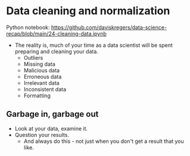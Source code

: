 # Data cleaning and normalization

Python notebook: https://github.com/daviskregers/data-science-recap/blob/main/24-cleaning-data.ipynb

- The reality is, much of your time as a data scientist will be spent preparing and cleaning your data.
    - Outliers
    - Missing data
    - Malicious data
    - Erroneous data
    - Irrelevant data
    - Inconsistent data
    - Formatting

## Garbage in, garbage out

- Look at your data, examine it.
- Question your results.
    - And always do this - not just when you don't get a result that you like.
